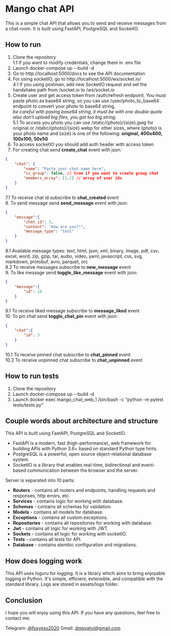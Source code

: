 # Mango chat API
This is a simple chat API that allows you to send and receive messages from a chat room. It is built using FastAPI, PostgreSQL and SocketIO.

## How to run
1. Clone the repository  
1.1 If you want to modify credentials, change them in .env file  
2. Launch docker-compose up --build -d  
3. Go to http://localhost:5000/docs to see the API documentation  
4. For using socketIO, go to http://localhost:5000/ws/socket.io/  
4.1 If you using postman, add new SocketIO request and set the handshake path from /socket.io to /ws/socket.io
5. Create user and get access token from /auth/refresh endpoint. You must paste photo as base64 string, so you can use /user/photo_to_base64 endpoint to convert your photo to base64 string.  
*be careful with pasing base64 string, it must be with one double quote*  
*also don't upload big files, you got too big string.*  
5.1 To access you photo you can use /static/{photo}/{size}.jpeg for original or /static/{photo}/{size}.webp for other sizes, where {photo} is your photo name and {size} is one of the following:  **original, 400x400, 100x100, 50x50**  
6. To access socketIO you should add auth header with access token 
7. For creating chat send **create_chat** event with json:  
```json
{
    "chat": {
        "name": "Paste your chat name here",
        "is_group": false, // true if you want to create group chat
        "members_array": [1,2] // array of user ids
    }
}
```
7.1 To receive chat id subscribe to **chat_created** event   
8. To send message send **send_message** event with json:  
```json
{
    "message":{
        "chat_id": 3,
        "content": "How are you?!",
        "message_type": "text"
    }
}
```
8.1 Available message types:  text, html, json, xml, binary, image, pdf, csv, excel, word, zip, gzip, tar, audio, video, yaml, javascript, css, svg, markdown, protobuf, avro, parquet, orc  
8.2 To receive messages subscribe to **new_message** event  
9. To like message send **toggle_like_message** event with json:  
```json
{
    "message":{
        "id": 18
    }
}
```
9.1 To receive liked message subscribe to **message_liked** event   
10. To pin chat send **toggle_chat_pin** event with json:   
```json
{
    "chat":{
        "id": 3
    }
}
```
10.1 To receive pinned chat subscribe to **chat_pinned** event   
10.2 To receive unpinned chat subscribe to **chat_unpinned** event   

## How to run tests
1. Clone the repository
2. Launch docker-compose up --build -d
3. Launch docker exec mango_chat_web_1 /bin/bash -c "python -m pytest tests/tests.py"

## Couple words about architecture and structure
This API is built using FastAPI, PostgreSQL and SocketIO.
- FastAPI is a modern, fast (high-performance), web framework for building APIs with Python 3.6+ based on standard Python type hints.
- PostgreSQL is a powerful, open source object-relational database system.
- SocketIO is a library that enables real-time, bidirectional and event-based communication between the browser and the server.

Server is separated into 10 parts:
- **Routers** - contains all routers and endpoints, handling requests and responses, http errors, etc.
- **Services** - contains logic for working with database.
- **Schemas** - contains all schemas for validation.
- **Models** - contains all models for database.
- **Exceptions** - contains all custom exceptions.
- **Repositories** - contains all repositories for working with database.
- **Jwt** - contains all logic for working with JWT.
- **Sockets** - contains all logic for working with socketIO.
- **Tests** - contains all tests for API.
- **Database** - contains alembic configuration and migrations.

## How does logging work
This API uses loguru for logging. It is a library which aims to bring enjoyable logging in Python. It's simple, efficient, extensible, and compatible with the standard library.
Logs are stored in assets/logs folder.

## Conclusion
I hope you will enjoy using this API. If you have any questions, feel free to contact me.

Telegram: [@foxyess2020](https://t.me/foxyess2020)
Gmail: [dmpyatyi@gmail.com](mailto:dmpyatyi@gmail.com)
